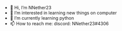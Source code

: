 - 👋 Hi, I’m NNether23
- 👀 I’m interested in learning new things on computer
- 🌱 I’m currently learning python
- 📫 How to reach me: discord: NNether23#4306

<!---
NNether23/NNether23 is a ✨ special ✨ repository because its `README.md` (this file) appears on your GitHub profile.
You can click the Preview link to take a look at your changes.
--->
